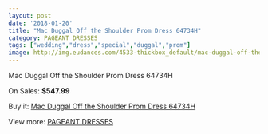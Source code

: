 ```yaml
---
layout: post
date: '2018-01-20'
title: "Mac Duggal Off the Shoulder Prom Dress 64734H"
category: PAGEANT DRESSES
tags: ["wedding","dress","special","duggal","prom"]
image: http://img.eudances.com/4533-thickbox_default/mac-duggal-off-the-shoulder-prom-dress-64734h.jpg
---
```

Mac Duggal Off the Shoulder Prom Dress 64734H

On Sales: **$547.99**
<a href="https://www.eudances.com/en/pageant-dresses/1515-mac-duggal-off-the-shoulder-prom-dress-64734h.html"><amp-img layout="responsive" width="600" height="600" src="//img.eudances.com/4533-thickbox_default/mac-duggal-off-the-shoulder-prom-dress-64734h.jpg" alt="Mac Duggal Off the Shoulder Prom Dress 64734H 0" /></a>
<a href="https://www.eudances.com/en/pageant-dresses/1515-mac-duggal-off-the-shoulder-prom-dress-64734h.html"><amp-img layout="responsive" width="600" height="600" src="//img.eudances.com/4535-thickbox_default/mac-duggal-off-the-shoulder-prom-dress-64734h.jpg" alt="Mac Duggal Off the Shoulder Prom Dress 64734H 1" /></a>
<a href="https://www.eudances.com/en/pageant-dresses/1515-mac-duggal-off-the-shoulder-prom-dress-64734h.html"><amp-img layout="responsive" width="600" height="600" src="//img.eudances.com/4534-thickbox_default/mac-duggal-off-the-shoulder-prom-dress-64734h.jpg" alt="Mac Duggal Off the Shoulder Prom Dress 64734H 2" /></a>

Buy it: [Mac Duggal Off the Shoulder Prom Dress 64734H](https://www.eudances.com/en/pageant-dresses/1515-mac-duggal-off-the-shoulder-prom-dress-64734h.html "Mac Duggal Off the Shoulder Prom Dress 64734H")

View more: [PAGEANT DRESSES](https://www.eudances.com/en/16-pageant-dresses "PAGEANT DRESSES")